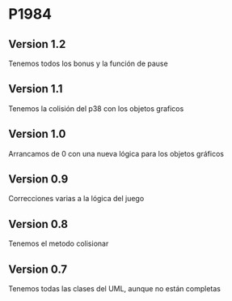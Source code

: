 # P1984

## Version 1.2

Tenemos todos los bonus y la función de pause

## Version 1.1

Tenemos la colisión del p38 con los objetos graficos

## Version 1.0

Arrancamos de 0 con una nueva lógica para los objetos gráficos

## Version 0.9

Correcciones varias a la lógica del juego

## Version 0.8

Tenemos el metodo colisionar

## Version 0.7

Tenemos todas las clases del UML, aunque no están completas
